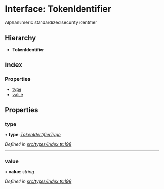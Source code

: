 # Interface: TokenIdentifier

Alphanumeric standardized security identifier

## Hierarchy

* **TokenIdentifier**

## Index

### Properties

* [type](tokenidentifier.md#type)
* [value](tokenidentifier.md#value)

## Properties

###  type

• **type**: *[TokenIdentifierType](../enums/tokenidentifiertype.md)*

*Defined in [src/types/index.ts:198](https://github.com/PolymathNetwork/polymesh-sdk/blob/a0872cf4/src/types/index.ts#L198)*

___

###  value

• **value**: *string*

*Defined in [src/types/index.ts:199](https://github.com/PolymathNetwork/polymesh-sdk/blob/a0872cf4/src/types/index.ts#L199)*
